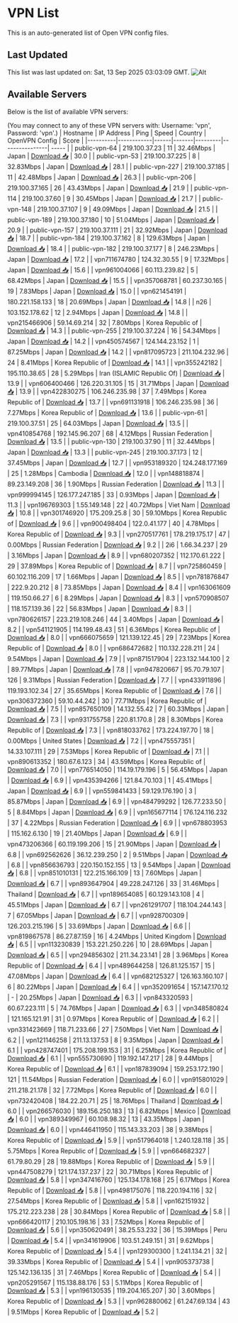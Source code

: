 # VPN List

This is an auto-generated list of Open VPN config files.

## Last Updated

This list was last updated on: Sat, 13 Sep 2025 03:03:09 GMT.
![Alt](https://repobeats.axiom.co/api/embed/186b98318ef1479477931607c1ad7d823f12451f.svg "Repobeats analytics image")

## Available Servers

Below is the list of available VPN servers:

(You may connect to any of these VPN servers with: Username: 'vpn', Password: 'vpn'.)
| Hostname | IP Address | Ping | Speed | Country | OpenVPN Config | Score |
|----------|------------|------|-------|---------|----------------| ----- |
| public-vpn-64 | 219.100.37.23 | 11 | 32.46Mbps | Japan | [Download 📥](./configs/server_0_JP.ovpn) | 30.0 |
| public-vpn-53 | 219.100.37.225 | 8 | 32.83Mbps | Japan | [Download 📥](./configs/server_1_JP.ovpn) | 28.1 |
| public-vpn-227 | 219.100.37.185 | 11 | 42.48Mbps | Japan | [Download 📥](./configs/server_2_JP.ovpn) | 26.3 |
| public-vpn-206 | 219.100.37.165 | 26 | 43.43Mbps | Japan | [Download 📥](./configs/server_3_JP.ovpn) | 21.9 |
| public-vpn-114 | 219.100.37.60 | 9 | 30.45Mbps | Japan | [Download 📥](./configs/server_4_JP.ovpn) | 21.7 |
| public-vpn-148 | 219.100.37.107 | 9 | 49.09Mbps | Japan | [Download 📥](./configs/server_5_JP.ovpn) | 21.5 |
| public-vpn-189 | 219.100.37.180 | 10 | 51.04Mbps | Japan | [Download 📥](./configs/server_6_JP.ovpn) | 20.9 |
| public-vpn-157 | 219.100.37.111 | 21 | 32.92Mbps | Japan | [Download 📥](./configs/server_7_JP.ovpn) | 18.7 |
| public-vpn-184 | 219.100.37.162 | 8 | 129.63Mbps | Japan | [Download 📥](./configs/server_8_JP.ovpn) | 18.4 |
| public-vpn-182 | 219.100.37.177 | 8 | 246.23Mbps | Japan | [Download 📥](./configs/server_9_JP.ovpn) | 17.2 |
| vpn711674780 | 124.32.30.55 | 9 | 17.32Mbps | Japan | [Download 📥](./configs/server_10_JP.ovpn) | 15.6 |
| vpn961004066 | 60.113.239.82 | 5 | 68.42Mbps | Japan | [Download 📥](./configs/server_11_JP.ovpn) | 15.5 |
| vpn357068781 | 60.237.30.165 | 19 | 7.83Mbps | Japan | [Download 📥](./configs/server_12_JP.ovpn) | 15.0 |
| vpn621454191 | 180.221.158.133 | 18 | 20.69Mbps | Japan | [Download 📥](./configs/server_13_JP.ovpn) | 14.8 |
| n26 | 103.152.178.62 | 12 | 2.94Mbps | Japan | [Download 📥](./configs/server_14_JP.ovpn) | 14.8 |
| vpn215466906 | 59.14.69.214 | 32 | 7.80Mbps | Korea Republic of | [Download 📥](./configs/server_15_KR.ovpn) | 14.3 |
| public-vpn-255 | 219.100.37.224 | 16 | 54.34Mbps | Japan | [Download 📥](./configs/server_16_JP.ovpn) | 14.2 |
| vpn450574567 | 124.144.23.152 | 1 | 87.25Mbps | Japan | [Download 📥](./configs/server_17_JP.ovpn) | 14.2 |
| vpn817095723 | 211.104.232.96 | 24 | 8.41Mbps | Korea Republic of | [Download 📥](./configs/server_18_KR.ovpn) | 14.1 |
| vpn355242182 | 195.110.38.65 | 28 | 5.29Mbps | Iran (ISLAMIC Republic Of) | [Download 📥](./configs/server_19_IR.ovpn) | 13.9 |
| vpn606400466 | 126.220.31.105 | 15 | 31.71Mbps | Japan | [Download 📥](./configs/server_20_JP.ovpn) | 13.9 |
| vpn422830275 | 106.246.235.98 | 37 | 7.49Mbps | Korea Republic of | [Download 📥](./configs/server_21_KR.ovpn) | 13.7 |
| vpn691131918 | 106.246.235.98 | 36 | 7.27Mbps | Korea Republic of | [Download 📥](./configs/server_22_KR.ovpn) | 13.6 |
| public-vpn-61 | 219.100.37.51 | 25 | 64.03Mbps | Japan | [Download 📥](./configs/server_23_JP.ovpn) | 13.5 |
| vpn410854768 | 192.145.96.207 | 68 | 4.12Mbps | Russian Federation | [Download 📥](./configs/server_24_RU.ovpn) | 13.5 |
| public-vpn-130 | 219.100.37.90 | 11 | 32.44Mbps | Japan | [Download 📥](./configs/server_25_JP.ovpn) | 13.3 |
| public-vpn-245 | 219.100.37.173 | 12 | 37.45Mbps | Japan | [Download 📥](./configs/server_26_JP.ovpn) | 12.7 |
| vpn953189320 | 124.248.177.169 | 25 | 1.28Mbps | Cambodia | [Download 📥](./configs/server_27_KH.ovpn) | 12.0 |
| vpn148818874 | 89.23.149.208 | 36 | 1.90Mbps | Russian Federation | [Download 📥](./configs/server_28_RU.ovpn) | 11.3 |
| vpn999994145 | 126.177.247.185 | 33 | 0.93Mbps | Japan | [Download 📥](./configs/server_29_JP.ovpn) | 11.3 |
| vpn196769303 | 1.55.149.148 | 22 | 40.72Mbps | Viet Nam | [Download 📥](./configs/server_30_VN.ovpn) | 10.8 |
| vpn301746920 | 175.209.25.8 | 30 | 59.10Mbps | Korea Republic of | [Download 📥](./configs/server_31_KR.ovpn) | 9.6 |
| vpn900498404 | 122.0.41.177 | 40 | 4.78Mbps | Korea Republic of | [Download 📥](./configs/server_32_KR.ovpn) | 9.3 |
| vpn270517761 | 178.219.175.17 | 47 | 0.00Mbps | Russian Federation | [Download 📥](./configs/server_33_RU.ovpn) | 9.2 |
| 2i6 | 1.66.34.237 | 29 | 3.16Mbps | Japan | [Download 📥](./configs/server_34_JP.ovpn) | 8.9 |
| vpn680207352 | 112.170.61.222 | 29 | 37.89Mbps | Korea Republic of | [Download 📥](./configs/server_35_KR.ovpn) | 8.7 |
| vpn725860459 | 60.102.116.209 | 17 | 1.66Mbps | Japan | [Download 📥](./configs/server_36_JP.ovpn) | 8.5 |
| vpn781876847 | 222.9.20.212 | 8 | 73.85Mbps | Japan | [Download 📥](./configs/server_37_JP.ovpn) | 8.4 |
| vpn163061609 | 119.150.66.27 | 6 | 8.29Mbps | Japan | [Download 📥](./configs/server_38_JP.ovpn) | 8.3 |
| vpn570908507 | 118.157.139.36 | 22 | 56.83Mbps | Japan | [Download 📥](./configs/server_39_JP.ovpn) | 8.3 |
| vpn780626157 | 223.219.108.246 | 44 | 3.40Mbps | Japan | [Download 📥](./configs/server_40_JP.ovpn) | 8.2 |
| vpn541121905 | 114.199.48.43 | 51 | 6.36Mbps | Korea Republic of | [Download 📥](./configs/server_41_KR.ovpn) | 8.0 |
| vpn666075659 | 121.139.122.45 | 29 | 7.23Mbps | Korea Republic of | [Download 📥](./configs/server_42_KR.ovpn) | 8.0 |
| vpn686472682 | 110.132.228.211 | 24 | 9.54Mbps | Japan | [Download 📥](./configs/server_43_JP.ovpn) | 7.9 |
| vpn871517904 | 223.132.144.100 | 2 | 89.77Mbps | Japan | [Download 📥](./configs/server_44_JP.ovpn) | 7.8 |
| vpn947820667 | 95.70.79.107 | 126 | 9.31Mbps | Russian Federation | [Download 📥](./configs/server_45_RU.ovpn) | 7.7 |
| vpn433911896 | 119.193.102.34 | 27 | 35.65Mbps | Korea Republic of | [Download 📥](./configs/server_46_KR.ovpn) | 7.6 |
| vpn306372360 | 59.10.44.242 | 30 | 77.71Mbps | Korea Republic of | [Download 📥](./configs/server_47_KR.ovpn) | 7.5 |
| vpn857650109 | 14.132.55.42 | 7 | 60.33Mbps | Japan | [Download 📥](./configs/server_48_JP.ovpn) | 7.3 |
| vpn931755758 | 220.81.170.8 | 28 | 8.30Mbps | Korea Republic of | [Download 📥](./configs/server_49_KR.ovpn) | 7.3 |
| vpn818033762 | 173.224.197.70 | 18 | 0.00Mbps | United States | [Download 📥](./configs/server_50_US.ovpn) | 7.2 |
| vpn475557351 | 14.33.107.111 | 29 | 7.53Mbps | Korea Republic of | [Download 📥](./configs/server_51_KR.ovpn) | 7.1 |
| vpn890613352 | 180.67.6.123 | 34 | 43.59Mbps | Korea Republic of | [Download 📥](./configs/server_52_KR.ovpn) | 7.0 |
| vpn776514050 | 114.19.179.196 | 5 | 56.45Mbps | Japan | [Download 📥](./configs/server_53_JP.ovpn) | 6.9 |
| vpn435394266 | 121.84.70.103 | 1 | 45.41Mbps | Japan | [Download 📥](./configs/server_54_JP.ovpn) | 6.9 |
| vpn559841433 | 59.129.176.190 | 3 | 85.87Mbps | Japan | [Download 📥](./configs/server_55_JP.ovpn) | 6.9 |
| vpn484799292 | 126.77.233.50 | 5 | 8.84Mbps | Japan | [Download 📥](./configs/server_56_JP.ovpn) | 6.9 |
| vpn165677114 | 176.124.116.232 | 37 | 4.22Mbps | Russian Federation | [Download 📥](./configs/server_57_RU.ovpn) | 6.9 |
| vpn678803953 | 115.162.6.130 | 19 | 21.40Mbps | Japan | [Download 📥](./configs/server_58_JP.ovpn) | 6.9 |
| vpn473206366 | 60.119.199.206 | 15 | 21.90Mbps | Japan | [Download 📥](./configs/server_59_JP.ovpn) | 6.8 |
| vpn692562626 | 36.12.239.250 | 2 | 9.51Mbps | Japan | [Download 📥](./configs/server_60_JP.ovpn) | 6.8 |
| vpn856636793 | 220.150.152.155 | 13 | 9.54Mbps | Japan | [Download 📥](./configs/server_61_JP.ovpn) | 6.8 |
| vpn851010131 | 122.215.166.109 | 13 | 7.60Mbps | Japan | [Download 📥](./configs/server_62_JP.ovpn) | 6.7 |
| vpn893647904 | 49.228.247.126 | 33 | 31.46Mbps | Thailand | [Download 📥](./configs/server_63_TH.ovpn) | 6.7 |
| vpn189654085 | 60.129.143.108 | 4 | 45.51Mbps | Japan | [Download 📥](./configs/server_64_JP.ovpn) | 6.7 |
| vpn261291707 | 118.104.244.143 | 7 | 67.05Mbps | Japan | [Download 📥](./configs/server_65_JP.ovpn) | 6.7 |
| vpn928700309 | 126.203.215.196 | 5 | 33.69Mbps | Japan | [Download 📥](./configs/server_66_JP.ovpn) | 6.6 |
| vpn819867578 | 86.27.87.159 | 16 | 4.24Mbps | United Kingdom | [Download 📥](./configs/server_67_GB.ovpn) | 6.5 |
| vpn113230839 | 153.221.250.226 | 10 | 28.69Mbps | Japan | [Download 📥](./configs/server_68_JP.ovpn) | 6.5 |
| vpn294856302 | 211.34.23.141 | 28 | 3.96Mbps | Korea Republic of | [Download 📥](./configs/server_69_KR.ovpn) | 6.4 |
| vpn489644258 | 126.81.125.157 | 15 | 47.08Mbps | Japan | [Download 📥](./configs/server_70_JP.ovpn) | 6.4 |
| vpn682125327 | 126.163.160.107 | 6 | 80.22Mbps | Japan | [Download 📥](./configs/server_71_JP.ovpn) | 6.4 |
| vpn352091654 | 157.147.170.12 | - | 20.25Mbps | Japan | [Download 📥](./configs/server_72_JP.ovpn) | 6.3 |
| vpn843320593 | 60.67.223.111 | 5 | 74.76Mbps | Japan | [Download 📥](./configs/server_73_JP.ovpn) | 6.3 |
| vpn348580824 | 121.165.121.91 | 31 | 0.97Mbps | Korea Republic of | [Download 📥](./configs/server_74_KR.ovpn) | 6.2 |
| vpn331423669 | 118.71.233.66 | 27 | 7.50Mbps | Viet Nam | [Download 📥](./configs/server_75_VN.ovpn) | 6.2 |
| vpn121146258 | 211.13.137.53 | 8 | 9.35Mbps | Japan | [Download 📥](./configs/server_76_JP.ovpn) | 6.1 |
| vpn428747401 | 175.208.199.153 | 31 | 6.25Mbps | Korea Republic of | [Download 📥](./configs/server_77_KR.ovpn) | 6.1 |
| vpn555730690 | 119.192.147.217 | 28 | 9.44Mbps | Korea Republic of | [Download 📥](./configs/server_78_KR.ovpn) | 6.1 |
| vpn187839094 | 159.253.172.190 | 121 | 11.54Mbps | Russian Federation | [Download 📥](./configs/server_79_RU.ovpn) | 6.0 |
| vpn915801029 | 211.218.21.178 | 32 | 7.72Mbps | Korea Republic of | [Download 📥](./configs/server_80_KR.ovpn) | 6.0 |
| vpn732420408 | 184.22.20.71 | 25 | 18.76Mbps | Thailand | [Download 📥](./configs/server_81_TH.ovpn) | 6.0 |
| vpn266576030 | 189.156.250.183 | 13 | 6.82Mbps | Mexico | [Download 📥](./configs/server_82_MX.ovpn) | 6.0 |
| vpn389349967 | 60.108.98.32 | 13 | 43.35Mbps | Japan | [Download 📥](./configs/server_83_JP.ovpn) | 6.0 |
| vpn446411950 | 115.143.33.203 | 38 | 9.38Mbps | Korea Republic of | [Download 📥](./configs/server_84_KR.ovpn) | 5.9 |
| vpn517964018 | 1.240.128.118 | 35 | 5.75Mbps | Korea Republic of | [Download 📥](./configs/server_85_KR.ovpn) | 5.9 |
| vpn664682327 | 61.79.80.29 | 28 | 19.88Mbps | Korea Republic of | [Download 📥](./configs/server_86_KR.ovpn) | 5.9 |
| vpn447508279 | 121.174.137.237 | 22 | 30.71Mbps | Korea Republic of | [Download 📥](./configs/server_87_KR.ovpn) | 5.8 |
| vpn347416760 | 125.134.178.168 | 25 | 6.17Mbps | Korea Republic of | [Download 📥](./configs/server_88_KR.ovpn) | 5.8 |
| vpn498175076 | 118.220.194.116 | 32 | 27.54Mbps | Korea Republic of | [Download 📥](./configs/server_89_KR.ovpn) | 5.8 |
| vpn162151932 | 175.212.223.238 | 28 | 30.84Mbps | Korea Republic of | [Download 📥](./configs/server_90_KR.ovpn) | 5.8 |
| vpn666420117 | 210.105.198.16 | 33 | 7.52Mbps | Korea Republic of | [Download 📥](./configs/server_91_KR.ovpn) | 5.6 |
| vpn350620491 | 38.25.53.232 | 36 | 15.39Mbps | Peru | [Download 📥](./configs/server_92_PE.ovpn) | 5.4 |
| vpn341619906 | 103.51.249.151 | 31 | 9.62Mbps | Korea Republic of | [Download 📥](./configs/server_93_KR.ovpn) | 5.4 |
| vpn129300300 | 1.241.134.21 | 32 | 39.33Mbps | Korea Republic of | [Download 📥](./configs/server_94_KR.ovpn) | 5.4 |
| vpn905373738 | 125.142.136.135 | 31 | 7.46Mbps | Korea Republic of | [Download 📥](./configs/server_95_KR.ovpn) | 5.4 |
| vpn205291567 | 115.138.88.176 | 53 | 5.11Mbps | Korea Republic of | [Download 📥](./configs/server_96_KR.ovpn) | 5.3 |
| vpn196130535 | 119.204.165.207 | 30 | 3.60Mbps | Korea Republic of | [Download 📥](./configs/server_97_KR.ovpn) | 5.3 |
| vpn962880062 | 61.247.69.134 | 43 | 9.51Mbps | Korea Republic of | [Download 📥](./configs/server_98_KR.ovpn) | 5.2 |
